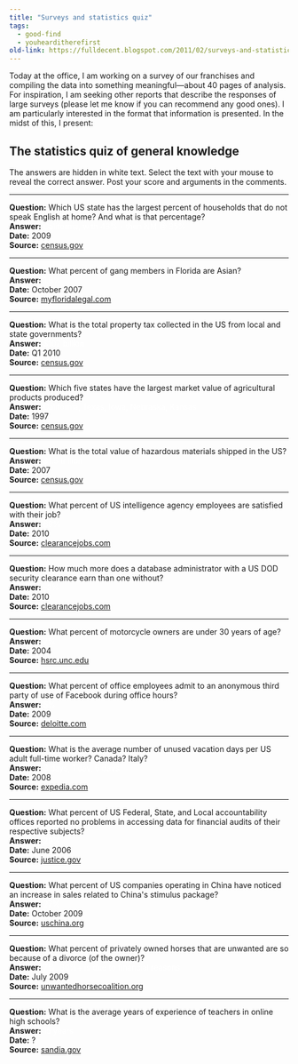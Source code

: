 ```yaml
---
title: "Surveys and statistics quiz"
tags:
  - good-find
  - youhearditherefirst
old-link: https://fulldecent.blogspot.com/2011/02/surveys-and-statistics-quiz.html
---
```

Today at the office, I am working on a survey of our franchises and compiling the data into something meaningful—about 40 pages of analysis. For inspiration, I am seeking other reports that describe the responses of large surveys (please let me know if you can recommend any good ones). I am particularly interested in the format that information is presented. In the midst of this, I present:

## The statistics quiz of general knowledge

The answers are hidden in white text. Select the text with your mouse to reveal the correct answer. Post your score and arguments in the comments.

---

**Question:** Which US state has the largest percent of households that do not speak English at home? And what is that percentage?  
**Answer:** <span style="color: white;">California, with 43% - then NM @ 35%</span>  
**Date:** 2009  
**Source:** [census.gov](https://www.census.gov/prod/2010pubs/acsbr09-19.pdf)

---

**Question:** What percent of gang members in Florida are Asian?  
**Answer:** <span style="color: white;">1.8%</span>  
**Date:** October 2007  
**Source:** [myfloridalegal.com](https://myfloridalegal.com/webfiles.nsf/WF/JFAO-789KGG/$file/2007GangSurvey.pdf)

---

**Question:** What is the total property tax collected in the US from local and state governments?  
**Answer:** <span style="color: white;">$107 billion</span>  
**Date:** Q1 2010  
**Source:** [census.gov](https://www.census.gov/prod/2010pubs/govsbr-q105.pdf)

---

**Question:** Which five states have the largest market value of agricultural products produced?  
**Answer:** <span style="color: white;">California, Texas, Iowa, Nebraska, Kansas</span>  
**Date:** 1997  
**Source:** [census.gov](https://www.census.gov/prod/ac97/ac97s-2.pdf)

---

**Question:** What is the total value of hazardous materials shipped in the US?  
**Answer:** <span style="color: white;">$1.5 trillion</span>  
**Date:** 2007  
**Source:** [census.gov](https://www.census.gov/prod/2010pubs/ec07tcf-hm.pdf)

---

**Question:** What percent of US intelligence agency employees are satisfied with their job?  
**Answer:** <span style="color: white;">69%</span>  
**Date:** 2010  
**Source:** [clearancejobs.com](https://www.clearancejobs.com/files/SalarySurvey2010.pdf)

---

**Question:** How much more does a database administrator with a US DOD security clearance earn than one without?  
**Answer:** <span style="color: white;">-3%</span>  
**Date:** 2010  
**Source:** [clearancejobs.com](https://www.clearancejobs.com/files/SalarySurvey2010.pdf)

---

**Question:** What percent of motorcycle owners are under 30 years of age?  
**Answer:** <span style="color: white;">7%</span>  
**Date:** 2004  
**Source:** [hsrc.unc.edu](https://www.hsrc.unc.edu/safety_info/motorcyclists/2004_Motorcycling_in_North_Carolina_Survey_Results_2004-28-05.pdf)

---

**Question:** What percent of office employees admit to an anonymous third party of use of Facebook during office hours?  
**Answer:** <span style="color: white;">5%</span>  
**Date:** 2009  
**Source:** [deloitte.com](https://www.deloitte.com/assets/Dcom-UnitedStates/Local%20Assets/Documents/us_2009_ethics_workplace_survey_220509.pdf)

---

**Question:** What is the average number of unused vacation days per US adult full-time worker? Canada? Italy?  
**Answer:** <span style="color: white;">3 days, 1 day, 6 days</span>  
**Date:** 2008  
**Source:** [expedia.com](https://media.expedia.com/media/content/expus/graphics/promos/vacations/expedia_international_vacation_deprivation_survey_2008.pdf)

---

**Question:** What percent of US Federal, State, and Local accountability offices reported no problems in accessing data for financial audits of their respective subjects?  
**Answer:** <span style="color: white;">29%</span>  
**Date:** June 2006  
**Source:** [justice.gov](https://www.justice.gov/oig/special/e0606/final.pdf)

---

**Question:** What percent of US companies operating in China have noticed an increase in sales related to China's stimulus package?  
**Answer:** <span style="color: white;">27%</span>  
**Date:** October 2009  
**Source:** [uschina.org](https://www.uschina.org/public/documents/2009/10/uscbc_member_survey.pdf)

---

**Question:** What percent of privately owned horses that are unwanted are so because of a divorce (of the owner)?  
**Answer:** <span style="color: white;">7%, 80%+ is due to financial reasons</span>  
**Date:** July 2009  
**Source:** [unwantedhorsecoalition.org](https://www.unwantedhorsecoalition.org/resources/UHC_Survey_07Jul09b.pdf)

---

**Question:** What is the average years of experience of teachers in online high schools?  
**Answer:** <span style="color: white;">15 years</span>  
**Date:** ?  
**Source:** [sandia.gov](https://www.sandia.gov/ciim/ASK/documents/Online%20High%20School%20Survey%20Results%20for%20distrib.pdf)
